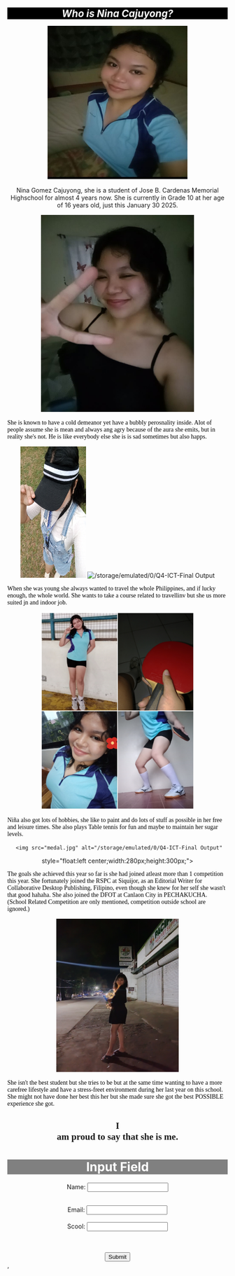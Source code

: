 <!doctype html>
<html lang="en">
  <meta name="viewport" content="width=device-width, initial-scale=1.0">
<head>
  <style>

p {
  border: 2px white;
  padding: 30px;
  margin: 30px;
}

  body {
  background-image: url('IMG_20250321_134123.jpg');
  background-repeat: no-repeat;
  background-image: fixed;
  
  background-size: 100% 100%;
}

.city {
  background-color: beige;
  color: black;
  border: 5px solid black;
  margin: 38px;
  padding: 0.5px;
}

.note {
  font-size: 300%;
  color: red;
}


</style>
<title>Learn More Of Her</title>
  <link rel="icon" type="image/x-icon" href="logo.jpg">
</head>
<body>
  <center>
<h1 style="background-color:black;color:white;font-size: 160%">
 <i><span class="note">Who </span>is Nina Cajuyong?</i></h1>
   
   <img src="one.jpg" alt="./1.jpg"
  style="float:center;width:320px;height:350px;"> 
  <div class="city">
   
<p style="color:black;font-family:fantasy; font-size:100%;text-align:left;">
  
 Nina Gomez Cajuyong, she is a student of Jose B. Cardenas Memorial Highschool for almost 4 years now. She is currently in Grade 10 at her age of 16 years old, just this January 30 2025.</p> </div>
 <img src="Peace.jpg" alt="/storage/emulated/0/Q4-ICT-Final Output"
  style="float:center;width:350px;height: 450px;"> 


<div class="city"><p style="color:black;font-family:fantasy; font-size:100%;text-align:left;"> She is known to have a cold demeanor yet have a bubbly perosnality inside. Alot of people assume she is mean and always ang agry because of the aura she emits, but in reality she's not. He is like everybody else she is is sad sometimes but also happs. </p> </div>

  <img src="kalo.jpg" alt="/storage/emulated/0/Q4-ICT-Final Output"
  style="float:right center;width:150px;height:300px;"> 
   <img src="heartsun.jpg" alt="/storage/emulated/0/Q4-ICT-Final Output"
  style="float:left center;width:150px;height:300px;">

  
  
<div class="city"><p style="color:black;font-family:fantasy; font-size:100%;text-align:left;">When she was young she always wanted to travel the whole Philippines, and if lucky enough, the whole world. She wants to take a course related to travellinv but she us more suited jn and indoor job. </p> </div>
<img src="dula.jpg" alt="/storage/emulated/0/Q4-ICT-Final Output"
  style="float:center;width:350px;height: 450px;"> 

<div class="city"><p style="color:black;font-family:fantasy; font-size:100%;text-align:left;"> Niña also got lots of hobbies, she like to paint and do lots of stuff as possible in her free and leisure times. She also plays Table tennis for fun and maybe to maintain her sugar levels. </p> </div>
   
     <img src="medal.jpg" alt="/storage/emulated/0/Q4-ICT-Final Output"
  style="float:left center;width:280px;height:300px;">
<div class="city">
<p style="color:black;font-family:fantasy; font-size:100%;text-align:left;"> The goals she achieved this year so far is she had joined atleast more than 1 competition this year. She fortunately joined the RSPC at Siquijor, as an Editorial Writer for Collaborative Desktop Publishing, Filipino, even though she knew for her self she wasn't that good hahaha. She also joined the DFOT at Canlaon City in PECHAKUCHA. (School Related Competition are only mentioned, competition outside school are ignored.)</p> </div>
  <img src="last.jpg" alt="/storage/emulated/0/Q4-ICT-Final Output"
  style="float:center;width:280px;height : 350px;"> 
<div class="city">
<p style="color:black;font-family:fantasy; font-size:100%;text-align:left;"> She isn't the best student but she tries to be but at the same time wanting to have a more carefree lifestyle and
have a stress-freet environment during her last year on this school. She might not have done her best this her but she made sure she got the best POSSIBLE experience she got. </p> </div>
<h2 style="font-family:serif;"> <span class="note">I</span><br>
am proud to say that she is<span class="note"> me.</span> </h2>
  <h1 style="background-color:gray;color: white;">Input Field</h1>
  <form action="submit-form.php" method="post">
 <label for="name">Name:</label>
  <input type="text" id="name" name="name" required><br><br>

 <label for="email">Email:</label>
 <input type="email" id="email" name="email" required><br><br>
  <label for="School">Scool:</label>
 <input type="text" id="School" name="School" required><br><br>
 <br>
 

<input type="submit" value="Submit">
</form>

</center>
</body>,
</html>
